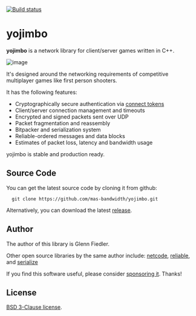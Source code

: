 [![Build status](https://github.com/networkprotocol/yojimbo/workflows/CI/badge.svg)](https://github.com/networkprotocol/yojimbo/actions?query=workflow%3ACI)

# yojimbo

**yojimbo** is a network library for client/server games written in C++.

![image](https://github.com/mas-bandwidth/yojimbo/assets/696656/098935f2-ba2b-4540-8d7f-474acc7f2cd8)

It's designed around the networking requirements of competitive multiplayer games like first person shooters. 

It has the following features:

* Cryptographically secure authentication via [connect tokens](https://github.com/networkprotocol/netcode/blob/master/STANDARD.md)
* Client/server connection management and timeouts
* Encrypted and signed packets sent over UDP
* Packet fragmentation and reassembly
* Bitpacker and serialization system
* Reliable-ordered messages and data blocks
* Estimates of packet loss, latency and bandwidth usage

yojimbo is stable and production ready.

## Source Code

You can get the latest source code by cloning it from github:

      git clone https://github.com/mas-bandwidth/yojimbo.git

Alternatively, you can download the latest [release](https://github.com/mas-bandwidth/yojimbo/releases).

## Author

The author of this library is Glenn Fiedler.

Other open source libraries by the same author include: [netcode](https://github.com/mas-bandwidth/netcode), [reliable](https://github.com/mas-bandwidth/reliable), and [serialize](https://github.com/mas-bandwidth/serialize)

If you find this software useful, please consider [sponsoring it](https://github.com/sponsors/mas-bandwidth). Thanks!

## License

[BSD 3-Clause license](https://opensource.org/licenses/BSD-3-Clause).
